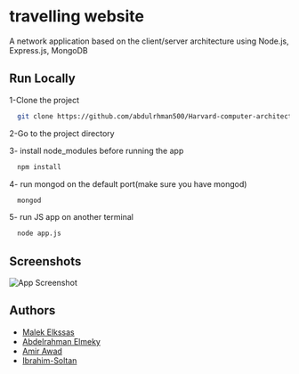 
# travelling website

A network application based on the client/server architecture using Node.js, Express.js, MongoDB


## Run Locally

1-Clone the project

```bash
  git clone https://github.com/abdulrhman500/Harvard-computer-architecture-simulator.git
```

2-Go to the project directory


3- install node_modules before running the app

```bash
  npm install
```

4- run mongod on the default port(make sure you have mongod)

```bash
  mongod
```
5- run JS app on another terminal
```bash
  node app.js
```


## Screenshots

![App Screenshot](https://via.placeholder.com/468x300?text=App+Screenshot+Here)


## Authors

- [Malek Elkssas](https://github.com/malekelkssas)
- [Abdelrahman Elmeky](https://github.com/Aelmeky)
- [Amir Awad](https://github.com/amir-awad)
- [Ibrahim-Soltan](https://github.com/Ibrahim-Soltan)

